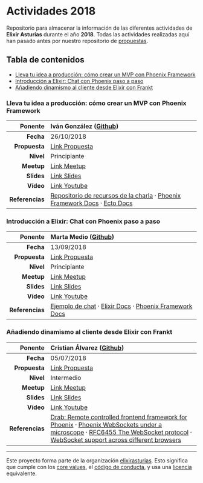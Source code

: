 # Actividades 2018

Repositorio para almacenar la información de las diferentes actividades de **Elixir Asturias** durante el año **2018**.
Todas las actividades realizadas aquí han pasado antes por nuestro repositorio de [propuestas](https://github.com/elixirasturias/propuestas).

## Tabla de contenidos

* [Lleva tu idea a producción: cómo crear un MVP con Phoenix Framework](#lleva-tu-idea-a-producción-cómo-crear-un-mvp-con-phoenix-framework)
* [Introducción a Elixir: Chat con Phoenix paso a paso](#introducción-a-elixir-chat-con-phoenix-paso-a-paso)
* [Añadiendo dinamismo al cliente desde Elixir con Frankt](#añadiendo-dinamismo-al-cliente-desde-elixir-con-frankt)

### Lleva tu idea a producción: cómo crear un MVP con Phoenix Framework

| **Ponente** | Iván González ([Github](https://github.com/dreamingechoes)) |
|---:|:---|
| **Fecha** | 26/10/2018 |
| **Propuesta** | [Link Propuesta](https://github.com/elixirasturias/propuestas/issues/2) |
| **Nivel** | Principiante |
| **Meetup** | [Link Meetup](https://www.meetup.com/es-ES/Elixir-Asturias/events/255555094/) |
| **Slides** | [Link Slides](https://github.com/elixirasturias/actividades/raw/master/2018/files/slides/october/Create.an.mvp.with.phoenix.framework.pdf) |
| **Vídeo** | [Link Youtube](#) |
| **Referencias** | [Repositorio de recursos de la charla](https://github.com/dreamingechoes/create-an-mvp-with-phoenix-framework) · [Phoenix Framework Docs](https://hexdocs.pm/phoenix/Phoenix.html) · [Ecto Docs](https://hexdocs.pm/ecto/Ecto.html) |

### Introducción a Elixir: Chat con Phoenix paso a paso

| **Ponente** | Marta Medio ([Github](https://github.com/martamedio)) |
|---:|:---|
| **Fecha** | 13/09/2018 |
| **Propuesta** | [Link Propuesta](https://github.com/elixirasturias/propuestas/issues/3) |
| **Nivel** | Principiante |
| **Meetup** | [Link Meetup](https://www.meetup.com/Elixir-Asturias/events/254005415/) |
| **Slides** | [Link Slides](https://github.com/elixirasturias/actividades/raw/master/2018/files/slides/september/Introduccion.a.Elixir.chat.con.Phoenix.paso.a.paso.pdf) |
| **Vídeo** | [Link Youtube](#) |
| **Referencias** | [Ejemplo de chat](https://github.com/martamedio/Phoenix-Chat) · [Elixir Docs](https://elixir-lang.org/docs.html) · [Phoenix Framework Docs](https://hexdocs.pm/phoenix/Phoenix.html) |

### Añadiendo dinamismo al cliente desde Elixir con Frankt

| **Ponente** | Cristian Álvarez ([Github](https://github.com/belaustegui)) |
|---:|:---|
| **Fecha** | 05/07/2018 |
| **Propuesta** | [Link Propuesta](https://github.com/elixirasturias/propuestas/issues/1) |
| **Nivel** | Intermedio |
| **Meetup** | [Link Meetup](https://www.meetup.com/Elixir-Asturias/events/252160802/) |
| **Slides** | [Link Slides](https://github.com/elixirasturias/actividades/raw/master/2018/files/slides/july/Dinamizando.el.cliente.con.Frankt.pdf) |
| **Vídeo** | [Link Youtube](https://www.youtube.com/watch?v=MwjKJjqOVKM) |
| **Referencias** | [Drab: Remote controlled frontend framework for Phoenix](https://github.com/grych/drab) · [Phoenix WebSockets under a microscope](https://zorbash.com/post/phoenix-websockets-under-a-microscope/) · [RFC6455 The WebSocket protocol](https://tools.ietf.org/html/rfc6455) · [WebSocket support across different browsers](https://caniuse.com/#feat=websockets) |

----------------------------

Este proyecto forma parte de la organización [elixirasturias](https://github.com/elixirasturias).
Esto significa que cumple con los [core values](https://github.com/elixirasturias/base/blob/master/files/VALUES.md), el [código de conducta](https://github.com/elixirasturias/base/blob/master/files/CODE_OF_CONDUCT.md), y usa una [licencia](https://github.com/elixirasturias/base/blob/master/files/LICENSE) equivalente.
